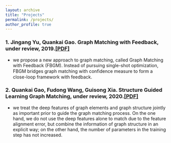 ```yaml
---
layout: archive
title: "Projects"
permalink: /projects/
author_profile: true
---
```


### 1. Jingang Yu, **Quankai Gao**. Graph Matching with Feedback, under review, 2019.<a href="https://zerg-overmind.github.io/files/FBGM.pdf" target="_blank">[PDF]</a>

* we propose a new approach to graph matching, called Graph Matching with Feedback (FBGM). Instead of pursuing single-shot optimization, FBGM bridges graph matching with conﬁdence measure to form a close-loop framework with feedback.

### 2. **Quankai Gao**, Fudong Wang, Guisong Xia. Structure Guided Learning Graph Matching, under review, 2020.<a href="https://zerg-overmind.github.io/files/SGLGM.pdf" target="_blank">[PDF]</a>

* we treat the deep features of graph elements and graph structure jointly as important prior to guide the graph matching process. On the one hand, we do not use the deep features alone to match due to the feature alignment error, but combine the information of graph structure in an explicit way; on the other hand, the number of parameters in the training step has not increased.

